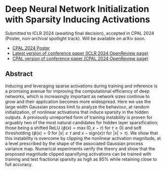 # Deep Neural Network Initialization with Sparsity Inducing Activations
Submitted to ICLR 2024 (awaiting final decision), accepted in CPAL 2024 (Poster, non-archival spotlight track). Will be available on arXiv soon.

- [CPAL 2024 Poster](https://github.com/Samuel-CHLam/activation-sparsity/blob/main/Sparse_Activation_EOC_Poster.pdf)
- [Latest version of conference paper (ICLR 2024 OpenReview page)](https://openreview.net/forum?id=uvXK8Xk9Jk&noteId=DY1IL28Qdu)
- [CPAL version of conference paper (CPAL 2024 OpenReview page)](https://openreview.net/forum?id=QV5qqLfcYy)

## Abstract
Inducing and leveraging sparse activations during training and inference is a promising avenue for improving the computational efficiency of deep networks, which is increasingly important as network sizes continue to grow and their application becomes more widespread.  Here we use the large width Gaussian process limit to analyze the behaviour, at random initialization, of nonlinear activations that induce sparsity in the hidden outputs.  A previously unreported form of training instability is proven for arguably two of the most natural candidates for hidden layer sparsification; those being a shifted ReLU ($\phi(x)=\max(0, x-\tau)$ for $\tau\ge 0$) and soft thresholding ($\phi(x)=0$ for $|x|\le\tau$ and $x-\text{sign}(x)\tau$ for $|x|>\tau$).  We show that this instability is overcome by clipping the nonlinear activation magnitude, at a level prescribed by the shape of the associated Gaussian process variance map. Numerical experiments verify the theory and show that the proposed magnitude clipped sparsifying activations can be trained with training and test fractional sparsity as high as 85\% while retaining close to full accuracy.
